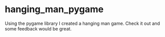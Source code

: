 # hanging_man_pygame
Using the pygame library I created a hanging man game. Check it out and some feedback would be great.
